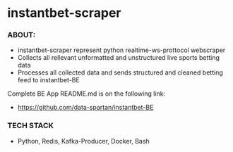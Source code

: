 # instantbet-scraper

### ABOUT:

- instantbet-scraper represent python realtime-ws-prottocol webscraper
- Collects all rellevant unformatted and unstructured live sports betting data
- Processes all collected data and sends structured and cleaned betting feed to instantbet-BE

Complete BE App README.md is on the following link:

- https://github.com/data-spartan/instantbet-BE

### TECH STACK

- Python, Redis, Kafka-Producer, Docker, Bash
